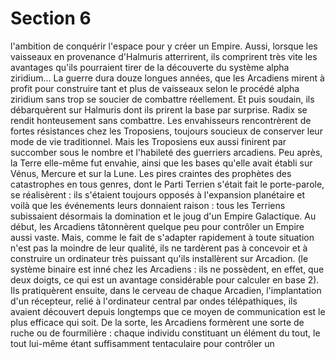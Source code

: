 # Section 6

l'ambition de conquérir l'espace pour y créer un Empire. Aussi,
lorsque les vaisseaux en provenance d'Halmuris atterrirent, ils
comprirent très vite les avantages qu'ils pourraient tirer de la
découverte du système alpha ziridium...
La guerre dura douze longues années, que les Arcadiens mirent à
profit pour construire tant et plus de vaisseaux selon le procédé
alpha ziridium sans trop se soucier de combattre réellement. Et
puis soudain, ils débarquèrent sur Halmuris dont ils prirent la
base par surprise. Radix se rendit honteusement sans combattre.
Les envahisseurs rencontrèrent de fortes résistances chez les
Troposiens, toujours soucieux de conserver leur mode de vie
traditionnel.
Mais les Troposiens eux aussi finirent par succomber sous le
nombre et l'habileté des guerriers arcadiens. Peu après, la Terre
elle-même fut envahie, ainsi que les bases qu'elle avait établi sur
Vénus, Mercure et sur la Lune. Les pires craintes des prophètes
des catastrophes en tous genres, dont le Parti Terrien s'était fait
le porte-parole, se réalisèrent : ils s'étaient toujours opposés à
l'expansion planétaire et voilà que les événements leurs
donnaient raison : tous les Terriens subissaient désormais la
domination et le joug d'un Empire Galactique.
Au début, les Arcadiens tâtonnèrent quelque peu pour contrôler
un Empire aussi vaste. Mais, comme le fait de s'adapter
rapidement à toute situation n'est pas la moindre de leur qualité,
ils ne tardèrent pas à concevoir et à construire un ordinateur très
puissant qu'ils installèrent sur Arcadion. (le système binaire est
inné chez les Arcadiens : ils ne possèdent, en effet, que deux
doigts, ce qui est un avantage considérable pour calculer en base
2). Ils pratiquèrent ensuite, dans le cerveau de chaque Arcadien,
l'implantation d'un récepteur, relié à l'ordinateur central par
ondes télépathiques, ils avaient découvert depuis longtemps que
ce moyen de communication est le plus efficace qui soit. De la
sorte, les Arcadiens formèrent une sorte de ruche ou de
fourmilière : chaque individu constituant un élément du tout, le
tout lui-même étant suffisamment tentaculaire pour contrôler un